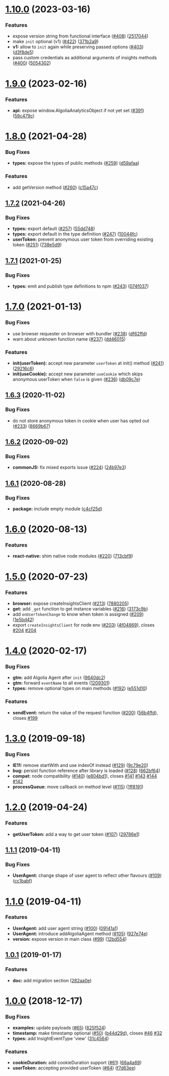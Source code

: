 # [1.10.0](https://github.com/algolia/search-insights.js/compare/v1.9.0...v1.10.0) (2023-03-16)


### Features

* expose version string from functional interface ([#408](https://github.com/algolia/search-insights.js/issues/408)) ([2517044](https://github.com/algolia/search-insights.js/commit/25170444c3401b501ea542684524fc83ab389d89))
* make `init` optional (v1) ([#422](https://github.com/algolia/search-insights.js/issues/422)) ([371b2a9](https://github.com/algolia/search-insights.js/commit/371b2a9343ceecf5f7165aa63dcbd3ec68942cb8))
* **v1:** allow to `init` again while preserving passed options ([#403](https://github.com/algolia/search-insights.js/issues/403)) ([d3f8de5](https://github.com/algolia/search-insights.js/commit/d3f8de53bd65363584ebce518d0354fd30195d46))
* pass custom credentials as additional arguments of insights methods ([#400](https://github.com/algolia/search-insights.js/issues/400)) ([5054302](https://github.com/algolia/search-insights.js/commit/50543020c3cee21adba553d65ecc1d1e55dbbb20))



# [1.9.0](https://github.com/algolia/search-insights.js/compare/v1.8.0...v1.9.0) (2023-02-16)


### Features

* **api:** expose window.AlgoliaAnalyticsObject if not yet set ([#391](https://github.com/algolia/search-insights.js/issues/391)) ([59c479c](https://github.com/algolia/search-insights.js/commit/59c479cf1f70736fb96a2e271b6390777be45855))



# [1.8.0](https://github.com/algolia/search-insights.js/compare/v1.7.2...v1.8.0) (2021-04-28)


### Bug Fixes

* **types:** expose the types of public methods ([#259](https://github.com/algolia/search-insights.js/issues/259)) ([d59afaa](https://github.com/algolia/search-insights.js/commit/d59afaa24ed88d28bad7ae936becb5038d12765b))


### Features

* add getVersion method ([#260](https://github.com/algolia/search-insights.js/issues/260)) ([c15a47c](https://github.com/algolia/search-insights.js/commit/c15a47c2d79f47ff3abd1beac3bdddd5822c0c8d))



## [1.7.2](https://github.com/algolia/search-insights.js/compare/v1.7.1...v1.7.2) (2021-04-26)


### Bug Fixes

* **types:** export default ([#257](https://github.com/algolia/search-insights.js/issues/257)) ([55dd748](https://github.com/algolia/search-insights.js/commit/55dd748af67bf83c7f13d3e4bb4f195394df3f33))
* **types:** export default in the type definition ([#247](https://github.com/algolia/search-insights.js/issues/247)) ([10044fc](https://github.com/algolia/search-insights.js/commit/10044fc0f7a9807e43d41e5333632f657d24f3ed))
* **userToken:** prevent anonymous user token from overriding existing token ([#251](https://github.com/algolia/search-insights.js/issues/251)) ([738e5d9](https://github.com/algolia/search-insights.js/commit/738e5d9e2a9c416104949ca3509b65e7cb790079))



## [1.7.1](https://github.com/algolia/search-insights.js/compare/v1.7.0...v1.7.1) (2021-01-25)


### Bug Fixes

* **types:** emit and publish type definitions to npm ([#243](https://github.com/algolia/search-insights.js/issues/243)) ([074f037](https://github.com/algolia/search-insights.js/commit/074f0371d0da9227c6d8b1cbc98077d6ee22b551))



# [1.7.0](https://github.com/algolia/search-insights.js/compare/v1.6.3...v1.7.0) (2021-01-13)


### Bug Fixes

* use browser requester on browser with bundler ([#238](https://github.com/algolia/search-insights.js/issues/238)) ([df62ffd](https://github.com/algolia/search-insights.js/commit/df62ffd31f2efd7437d8da4e8f53b4efc796a08c))
* warn about unknown function name ([#237](https://github.com/algolia/search-insights.js/issues/237)) ([dd46015](https://github.com/algolia/search-insights.js/commit/dd46015fc1a28c86a39c58042a294855ce912c1d))


### Features

* **init(userToken):** accept new parameter `userToken` at init() method ([#241](https://github.com/algolia/search-insights.js/issues/241)) ([29216c6](https://github.com/algolia/search-insights.js/commit/29216c60ce7a7310071ba9250b9227ae2a7f1d2c))
* **init(useCookie):** accept new parameter `useCookie` which skips anonymous userToken when `false` is given ([#236](https://github.com/algolia/search-insights.js/issues/236)) ([db09c7e](https://github.com/algolia/search-insights.js/commit/db09c7ee4065c67b9c58226516f53231da2fad79))



## [1.6.3](https://github.com/algolia/search-insights.js/compare/v1.6.2...v1.6.3) (2020-11-02)


### Bug Fixes

* do not store anonymous token in cookie when user has opted out ([#233](https://github.com/algolia/search-insights.js/issues/233)) ([8669b67](https://github.com/algolia/search-insights.js/commit/8669b675338f0f76f12be1af57484bfd07e57cbe))



## [1.6.2](https://github.com/algolia/search-insights.js/compare/v1.6.1...v1.6.2) (2020-09-02)


### Bug Fixes

* **commonJS:** fix mixed exports issue ([#224](https://github.com/algolia/search-insights.js/issues/224)) ([24b97e3](https://github.com/algolia/search-insights.js/commit/24b97e304e6bb71054e47fe79a5357af24cf3f4b))



## [1.6.1](https://github.com/algolia/search-insights.js/compare/v1.6.0...v1.6.1) (2020-08-28)


### Bug Fixes

* **package:** include empty module ([c4cf25d](https://github.com/algolia/search-insights.js/commit/c4cf25df23936edeca68876e4a93cdd9c97444df))



# [1.6.0](https://github.com/algolia/search-insights.js/compare/v1.5.0...v1.6.0) (2020-08-13)


### Features

* **react-native:** shim native node modules ([#220](https://github.com/algolia/search-insights.js/issues/220)) ([713cbf9](https://github.com/algolia/search-insights.js/commit/713cbf9b2937713fd9ff2d4b5501c0a1e94dd4ae))



# [1.5.0](https://github.com/algolia/search-insights.js/compare/v1.4.0...v1.5.0) (2020-07-23)


### Features

* **browser:** expose createInsightsClient ([#213](https://github.com/algolia/search-insights.js/issues/213)) ([7880205](https://github.com/algolia/search-insights.js/commit/788020598064bc5f9c71ba0b1cf5a20109195fb8))
* **get:** add `_get` function to get instance variables ([#216](https://github.com/algolia/search-insights.js/issues/216)) ([3173c9b](https://github.com/algolia/search-insights.js/commit/3173c9bcefb15c9c9b166636dabef6945e555f6f))
* add `onUserTokenChange` to know when token is assigned ([#209](https://github.com/algolia/search-insights.js/issues/209)) ([1e5bd42](https://github.com/algolia/search-insights.js/commit/1e5bd42f48530106f62855bba22a0a4b612bce8d))
* export `createInsightsClient` for node env ([#203](https://github.com/algolia/search-insights.js/issues/203)) ([4f04869](https://github.com/algolia/search-insights.js/commit/4f048697a44763c23a03c311bfe6d7a9f5367641)), closes [#204](https://github.com/algolia/search-insights.js/issues/204) [#204](https://github.com/algolia/search-insights.js/issues/204)



# [1.4.0](https://github.com/algolia/search-insights.js/compare/v1.3.1...v1.4.0) (2020-02-17)


### Bug Fixes

* **gtm:** add Algolia Agent after `init` ([9640dc2](https://github.com/algolia/search-insights.js/commit/9640dc2677c931cdfd1e278834c54fe169381ba6))
* **gtm:** forward `eventName` to all events ([1209301](https://github.com/algolia/search-insights.js/commit/12093016e424e0a0fce3fe803cc5388d5a905219))
* **types:** remove optional types on main methods ([#192](https://github.com/algolia/search-insights.js/issues/192)) ([e551d10](https://github.com/algolia/search-insights.js/commit/e551d106464edbcc5304047d398a7b0df48c0823))


### Features

* **sendEvent:** return the value of the request function ([#200](https://github.com/algolia/search-insights.js/issues/200)) ([56b4ffd](https://github.com/algolia/search-insights.js/commit/56b4ffd0e878a02767f9553ef9dce26bf6dc6d26)), closes [#199](https://github.com/algolia/search-insights.js/issues/199)



# [1.3.0](https://github.com/algolia/search-insights.js/compare/v1.2.0...v1.3.0) (2019-09-18)


### Bug Fixes

* **IE11:** remove startWith and use indexOf instead ([#129](https://github.com/algolia/search-insights.js/issues/129)) ([9c79e20](https://github.com/algolia/search-insights.js/commit/9c79e20))
* **bug:** persist function reference after library is loaded ([#128](https://github.com/algolia/search-insights.js/issues/128)) ([662bf64](https://github.com/algolia/search-insights.js/commit/662bf64))
* **compat:** node compatibility ([#140](https://github.com/algolia/search-insights.js/issues/140)) ([e804bd1](https://github.com/algolia/search-insights.js/commit/e804bd1)), closes [#141](https://github.com/algolia/search-insights.js/issues/141) [#143](https://github.com/algolia/search-insights.js/issues/143) [#144](https://github.com/algolia/search-insights.js/issues/144) [#142](https://github.com/algolia/search-insights.js/issues/142)
* **processQueue:** move callback on method level ([#115](https://github.com/algolia/search-insights.js/issues/115)) ([1ff8191](https://github.com/algolia/search-insights.js/commit/1ff8191))



# [1.2.0](https://github.com/algolia/search-insights.js/compare/v1.1.1...v1.2.0) (2019-04-24)


### Features

* **getUserToken:** add a way to get user token ([#107](https://github.com/algolia/search-insights.js/issues/107)) ([29786e1](https://github.com/algolia/search-insights.js/commit/29786e1))



## [1.1.1](https://github.com/algolia/search-insights.js/compare/v1.1.0...v1.1.1) (2019-04-11)


### Bug Fixes

* **UserAgent:** change shape of user agent to reflect other flavours ([#109](https://github.com/algolia/search-insights.js/issues/109)) ([cc1babf](https://github.com/algolia/search-insights.js/commit/cc1babf))



# [1.1.0](https://github.com/algolia/search-insights.js/compare/v1.0.1...v1.1.0) (2019-04-11)



### Features

* **UserAgent:** add user agent string ([#100](https://github.com/algolia/search-insights.js/issues/100)) ([09141a1](https://github.com/algolia/search-insights.js/commit/09141a1))
* **UserAgent:** introduce addAlgoliaAgent method ([#105](https://github.com/algolia/search-insights.js/issues/105)) ([927e74e](https://github.com/algolia/search-insights.js/commit/927e74e))
* **version:** expose version in main class ([#99](https://github.com/algolia/search-insights.js/issues/99)) ([12bd554](https://github.com/algolia/search-insights.js/commit/12bd554))



## [1.0.1](https://github.com/algolia/search-insights.js/compare/v1.0.0...v1.0.1) (2019-01-17)


### Features

* **doc:** add migration section ([282aa0e](https://github.com/algolia/search-insights.js/commit/282aa0e))



# [1.0.0](https://github.com/algolia/search-insights.js/compare/v0.0.17...v1.0.0) (2018-12-17)


### Bug Fixes

* **examples:** update payloads ([#65](https://github.com/algolia/search-insights.js/issues/65)) ([825f524](https://github.com/algolia/search-insights.js/commit/825f524))
* **timestamp:** make timestamp optional ([#50](https://github.com/algolia/search-insights.js/issues/50)) ([b44d29d](https://github.com/algolia/search-insights.js/commit/b44d29d)), closes [#46](https://github.com/algolia/search-insights.js/issues/46) [#32](https://github.com/algolia/search-insights.js/issues/32)
* **types:** add InsightEventType 'view' ([31c4564](https://github.com/algolia/search-insights.js/commit/31c4564))


### Features

* **cookieDuration:** add cookieDuration support ([#61](https://github.com/algolia/search-insights.js/issues/61)) ([66a4a69](https://github.com/algolia/search-insights.js/commit/66a4a69))
* **userToken:** accepting provided userToken ([#64](https://github.com/algolia/search-insights.js/issues/64)) ([f7d63ee](https://github.com/algolia/search-insights.js/commit/f7d63ee))
